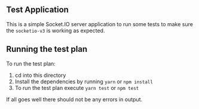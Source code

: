 ## Test Application
This is a simple Socket.IO server application to run some tests to make sure the `socketio-v3` is working as expected.

## Running the test plan
To run the test plan:
1. cd into this directory
2. Install the dependencies by running `yarn` or `npm install`
3. To run the test plan execute `yarn test` or `npm test`

If all goes well there should not be any errors in output.
```

```
